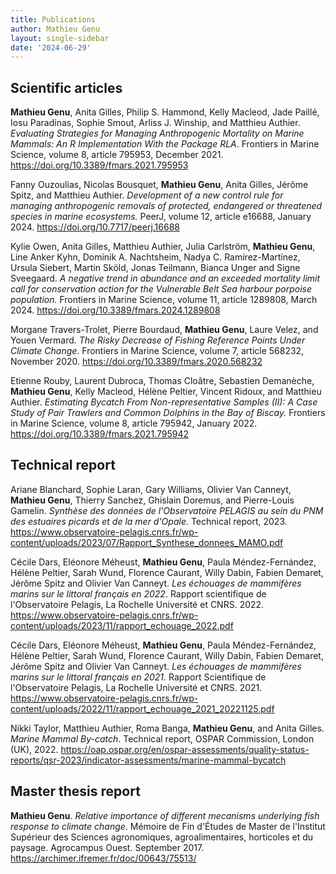 ```yaml
---
title: Publications
author: Mathieu Genu
layout: single-sidebar
date: '2024-06-29'
---
```



## Scientific articles

**Mathieu Genu**, Anita Gilles, Philip S. Hammond, Kelly Macleod, Jade Paillé, Iosu Paradinas,
Sophie Smout, Arliss J. Winship, and Matthieu Authier.
*Evaluating Strategies for Managing Anthropogenic Mortality on Marine Mammals: An R Implementation With the Package RLA*.
Frontiers in Marine Science, volume 8, article 795953, December 2021.
<https://doi.org/10.3389/fmars.2021.795953>

Fanny Ouzoulias, Nicolas Bousquet, **Mathieu Genu**, Anita Gilles, Jérôme Spitz, and Matthieu Authier. *Development of a new control rule for managing anthropogenic removals of protected, endangered or threatened species in marine ecosystems.*
PeerJ, volume 12, article e16688, January 2024.
<https://doi.org/10.7717/peerj.16688>

Kylie Owen, Anita Gilles, Matthieu Authier, Julia Carlström, **Mathieu Genu**, Line Anker Kyhn, Dominik A. Nachtsheim, Nadya C. Ramírez-Martínez, Ursula Siebert, Martin Sköld, Jonas Teilmann, Bianca Unger and Signe Sveegaard.
*A negative trend in abundance and an exceeded mortality limit call for conservation action for the Vulnerable Belt Sea harbour porpoise population.*
Frontiers in Marine Science, volume 11, article 1289808, March 2024.
<https://doi.org/10.3389/fmars.2024.1289808>

Morgane Travers-Trolet, Pierre Bourdaud, **Mathieu Genu**, Laure Velez, and Youen Vermard.
*The Risky Decrease of Fishing Reference Points Under Climate Change*.
Frontiers in Marine Science, volume 7, article 568232, November 2020.
<https://doi.org/10.3389/fmars.2020.568232>

Etienne Rouby, Laurent Dubroca, Thomas Cloâtre, Sebastien Demanèche, **Mathieu Genu**, Kelly
Macleod, Hélène Peltier, Vincent Ridoux, and Matthieu Authier. *Estimating Bycatch From Non-representative Samples (II): A Case Study of Pair Trawlers and Common Dolphins in the Bay of Biscay.*
Frontiers in Marine Science, volume 8, article 795942, January 2022.
<https://doi.org/10.3389/fmars.2021.795942>

## Technical report

Ariane Blanchard, Sophie Laran, Gary Williams, Olivier Van Canneyt, **Mathieu Genu**, Thierry Sanchez, Ghislain Doremus, and Pierre-Louis Gamelin. *Synthèse des données de l'Observatoire PELAGIS au sein du PNM des estuaires picards et de la mer d'Opale.* Technical report, 2023.
<https://www.observatoire-pelagis.cnrs.fr/wp-content/uploads/2023/07/Rapport_Synthese_donnees_MAMO.pdf>

Cécile Dars, Eléonore Méheust, **Mathieu Genu**, Paula Méndez-Fernández, Hélène Peltier, Sarah Wund, Florence Caurant, Willy Dabin, Fabien Demaret, Jérôme Spitz and Olivier Van Canneyt. *Les échouages de mammifères marins sur le littoral français en 2022*. Rapport scientifique de l'Observatoire Pelagis, La Rochelle Université et CNRS. 2022.
<https://www.observatoire-pelagis.cnrs.fr/wp-content/uploads/2023/11/rapport_echouage_2022.pdf>

Cécile Dars, Eléonore Méheust, **Mathieu Genu**, Paula Méndez-Fernández, Hélène Peltier, Sarah Wund, Florence Caurant, Willy Dabin, Fabien Demaret, Jérôme Spitz and Olivier Van Canneyt.
*Les échouages de mammifères marins sur le littoral français en 2021.* Rapport Scientifique de l'Observatoire Pelagis, La Rochelle Université et CNRS. 2021.
<https://www.observatoire-pelagis.cnrs.fr/wp-content/uploads/2022/11/rapport_echouage_2021_20221125.pdf>

Nikki Taylor, Matthieu Authier, Roma Banga, **Mathieu Genu**, and Anita Gilles. *Marine Mammal By-catch*. Technical report, OSPAR Commission, London (UK), 2022.
https://oap.ospar.org/en/ospar-assessments/quality-status-reports/qsr-2023/indicator-assessments/marine-mammal-bycatch

## Master thesis report

**Mathieu Genu**. *Relative importance of different mecanisms underlying fish response to climate change*. Mémoire de Fin d'Études de Master de l'Institut Supérieur des Sciences agronomiques, agroalimentaires, horticoles et du paysage. Agrocampus Ouest. September 2017.
https://archimer.ifremer.fr/doc/00643/75513/
